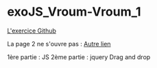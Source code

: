 # exoJS_Vroum-Vroum_1


<a href="https://htmlpreview.github.io/?https://github.com/ericguegan/pompe_essence_js_-_jquery_drag_and_drop/blob/master/index.html"> L'exercice Github</a>

La page 2 ne s'ouvre pas : <a href="http://w2crea.fr/Docs/pompe_essence_js_-_jquery_drag_and_drop/index.html"> Autre lien </a>

1ère partie : JS
2ème partie : jquery Drag and drop

